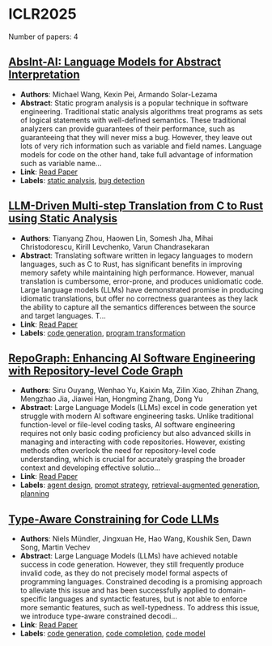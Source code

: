 # ICLR2025

Number of papers: 4

## [AbsInt-AI: Language Models for Abstract Interpretation](paper_2.md)
- **Authors**: Michael Wang, Kexin Pei, Armando Solar-Lezama
- **Abstract**: Static program analysis is a popular technique in software engineering. Traditional static analysis algorithms treat programs as sets of logical statements with well-defined semantics. These traditional analyzers can provide guarantees of their performance, such as guaranteeing that they will never miss a bug. However, they leave out lots of very rich information such as variable and field names. Language models for code on the other hand, take full advantage of information such as variable name...
- **Link**: [Read Paper](https://openreview.net/forum?id=3RP6YmKo59)
- **Labels**: [static analysis](../../labels/static_analysis.md), [bug detection](../../labels/bug_detection.md)


## [LLM-Driven Multi-step Translation from C to Rust using Static Analysis](paper_3.md)
- **Authors**: Tianyang Zhou, Haowen Lin, Somesh Jha, Mihai Christodorescu, Kirill Levchenko, Varun Chandrasekaran
- **Abstract**: Translating software written in legacy languages to modern languages, such as C to Rust, has significant benefits in improving memory safety while maintaining high performance. However, manual translation is cumbersome, error-prone, and produces unidiomatic code. Large language models (LLMs) have demonstrated promise in producing idiomatic translations, but offer no correctness guarantees as they lack the ability to capture all the semantics differences between the source and target languages. T...
- **Link**: [Read Paper](https://arxiv.org/html/2503.12511v2)
- **Labels**: [code generation](../../labels/code_generation.md), [program transformation](../../labels/program_transformation.md)


## [RepoGraph: Enhancing AI Software Engineering with Repository-level Code Graph](paper_4.md)
- **Authors**: Siru Ouyang, Wenhao Yu, Kaixin Ma, Zilin Xiao, Zhihan Zhang, Mengzhao Jia, Jiawei Han, Hongming Zhang, Dong Yu
- **Abstract**: Large Language Models (LLMs) excel in code generation yet struggle with modern AI software engineering tasks. Unlike traditional function-level or file-level coding tasks, AI software engineering requires not only basic coding proficiency but also advanced skills in managing and interacting with code repositories. However, existing methods often overlook the need for repository-level code understanding, which is crucial for accurately grasping the broader context and developing effective solutio...
- **Link**: [Read Paper](https://openreview.net/forum?id=dw9VUsSHGB)
- **Labels**: [agent design](../../labels/agent_design.md), [prompt strategy](../../labels/prompt_strategy.md), [retrieval-augmented generation](../../labels/retrieval-augmented_generation.md), [planning](../../labels/planning.md)


## [Type-Aware Constraining for Code LLMs](paper_1.md)
- **Authors**: Niels Mündler, Jingxuan He, Hao Wang, Koushik Sen, Dawn Song, Martin Vechev
- **Abstract**: Large Language Models (LLMs) have achieved notable success in code generation. However, they still frequently produce invalid code, as they do not precisely model formal aspects of programming languages. Constrained decoding is a promising approach to alleviate this issue and has been successfully applied to domain-specific languages and syntactic features, but is not able to enforce more semantic features, such as well-typedness. To address this issue, we introduce type-aware constrained decodi...
- **Link**: [Read Paper](https://openreview.net/forum?id=DNAapYMXkc)
- **Labels**: [code generation](../../labels/code_generation.md), [code completion](../../labels/code_completion.md), [code model](../../labels/code_model.md)

